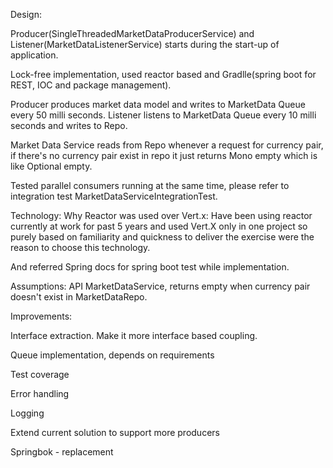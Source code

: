 Design: 

Producer(SingleThreadedMarketDataProducerService) and Listener(MarketDataListenerService) starts during the start-up of application.

Lock-free implementation, used reactor based and Gradlle(spring boot for REST, IOC and package management).

Producer produces market data model and writes to MarketData Queue every 50 milli seconds. Listener listens to MarketData Queue every 10 milli seconds and writes to Repo.

Market Data Service reads from Repo whenever a request for currency pair, if there's no currency pair exist in repo it just returns Mono empty which is like Optional empty.

Tested parallel consumers running at the same time, please refer to integration test MarketDataServiceIntegrationTest.

Technology: Why Reactor was used over Vert.x: Have been using reactor currently at work for past 5 years and used Vert.X only in one project 
so purely based on familiarity and quickness to deliver the exercise were the reason to choose this technology.

And referred Spring docs for spring boot test while implementation.

Assumptions: API MarketDataService, returns empty when currency pair doesn't exist in MarketDataRepo.

Improvements: 

Interface extraction. 
Make it more interface based coupling. 

Queue implementation, depends on requirements 

Test coverage 

Error handling 

Logging 

Extend current solution to support more producers 

Springbok - replacement
